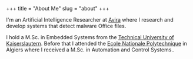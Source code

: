 +++ 
title = "About Me"
slug = "about"
+++

I'm an Artificial Intelligence Researcher at [Avira](https://www.avira.com/) 
where I research and develop systems that detect malware Office files.

I hold a M.Sc. in Embedded Systems from the [Technical University 
of Kaiserslautern](https://www.uni-kl.de/en/home/). 
Before that I attended the [Ecole Nationale Polytechnique](http://www.enp.edu.dz/) in Algiers
where I received a M.Sc. in Automation and Control Systems..
